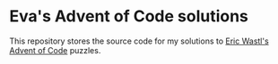 # Eva's Advent of Code solutions

This repository stores the source code for my solutions to
[Eric Wastl's Advent of Code](https://adventofcode.com/) puzzles.
